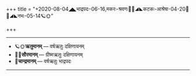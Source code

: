 +++
title = "+2020-08-04◢◣भाद्रपदः-06-16,मकरः-श्रवणः🌛🌌◢◣कटकः-आश्रेषा-04-20🌌🌞◢◣नभः-05-14🪐🌞"

+++
___________________
- 🪐🌞**ऋतुमानम्** — वर्षऋतुः दक्षिणायनम्
- 🌌🌞**सौरमानम्** — ग्रीष्मऋतुः दक्षिणायनम्
- 🌛**चान्द्रमानम्** — वर्षऋतुः भाद्रपदः
___________________


